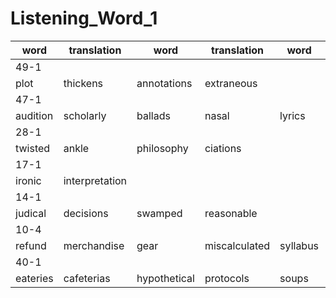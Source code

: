# Listening_Word_1

|word|translation|word|translation|word|translation|word|translation|
|---|---|---|---|---|---|---|---|
|49-1|
|plot|thickens|annotations|extraneous|
|47-1|
|audition|scholarly|ballads|nasal|lyrics|castles|royalty|lords|stuff|antique|
|28-1|
|twisted|ankle|philosophy|ciations|
|17-1|
|ironic|interpretation|
|14-1|
|judical|decisions|swamped|reasonable|
|10-4|
|refund|merchandise|gear|miscalculated|syllabus|pushy|intrigued|
|40-1|
|eateries|cafeterias|hypothetical|protocols|soups|salads|dessert|desert|bakery|slice|
